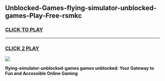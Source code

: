 
## Unblocked-Games-flying-simulator-unblocked-games-Play-Free-rsmkc
<h3>
<a href="https://premium76.site?title=flying-simulator-unblocked-games&ref=19M">CLICK TO PLAY</a></h3>
<hr>

<h3>
<a href="https://premium76.site?title=flying-simulator-unblocked-games&ref=19M">CLICK 2 PLAY</a>
  
</h3>

<a href="https://premium76.site?title=flying-simulator-unblocked-games&ref=19M"><img src="https://clearcache.store/games.png"></a>


**flying-simulator-unblocked-games games unblocked: Your Gateway to Fun and Accessible Online Gaming**

